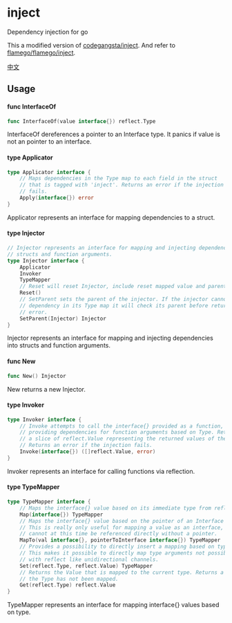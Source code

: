 # inject
Dependency injection for go

This a modified version of [codegangsta/inject](https://github.com/codegangsta/inject).
And refer to [flamego/flamego/inject](https://github.com/flamego/flamego/tree/main/inject).

[中文](./README_CN.md)

## Usage

#### func InterfaceOf

```go
func InterfaceOf(value interface{}) reflect.Type
```
InterfaceOf dereferences a pointer to an Interface type. It panics if value is
not an pointer to an interface.

#### type Applicator

```go
type Applicator interface {
	// Maps dependencies in the Type map to each field in the struct
	// that is tagged with 'inject'. Returns an error if the injection
	// fails.
	Apply(interface{}) error
}
```

Applicator represents an interface for mapping dependencies to a struct.

#### type Injector

```go
// Injector represents an interface for mapping and injecting dependencies into
// structs and function arguments.
type Injector interface {
    Applicator
    Invoker
    TypeMapper
    // Reset will reset Injector, include reset mapped value and parent
    Reset()
    // SetParent sets the parent of the injector. If the injector cannot find a
    // dependency in its Type map it will check its parent before returning an
    // error.
    SetParent(Injector) Injector
}
```

Injector represents an interface for mapping and injecting dependencies into
structs and function arguments.

#### func New

```go
func New() Injector
```
New returns a new Injector.

#### type Invoker

```go
type Invoker interface {
	// Invoke attempts to call the interface{} provided as a function,
	// providing dependencies for function arguments based on Type. Returns
	// a slice of reflect.Value representing the returned values of the function.
	// Returns an error if the injection fails.
	Invoke(interface{}) ([]reflect.Value, error)
}
```

Invoker represents an interface for calling functions via reflection.

#### type TypeMapper

```go
type TypeMapper interface {
	// Maps the interface{} value based on its immediate type from reflect.TypeOf.
	Map(interface{}) TypeMapper
	// Maps the interface{} value based on the pointer of an Interface provided.
	// This is really only useful for mapping a value as an interface, as interfaces
	// cannot at this time be referenced directly without a pointer.
	MapTo(val interface{}, pointerToInterface interface{}) TypeMapper
	// Provides a possibility to directly insert a mapping based on type and value.
	// This makes it possible to directly map type arguments not possible to instantiate
	// with reflect like unidirectional channels.
	Set(reflect.Type, reflect.Value) TypeMapper
	// Returns the Value that is mapped to the current type. Returns a zeroed Value if
	// the Type has not been mapped.
	Get(reflect.Type) reflect.Value
}
```

TypeMapper represents an interface for mapping interface{} values based on type.